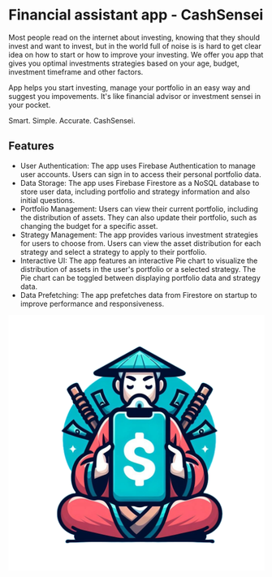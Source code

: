 # Financial assistant app - CashSensei
Most people read on the internet about investing, knowing that they should invest and want to invest, but in the world full of noise is is hard to get clear idea on how to start or how to improve your investing.
We offer you app that gives you optimal investments strategies based on your age, budget, investment timeframe and other factors.

App helps you start investing, manage your portfolio in an easy way and suggest you impovements.
It's like financial advisor or investment sensei in your pocket.

Smart. Simple. Accurate. CashSensei.

## Features
- User Authentication: The app uses Firebase Authentication to manage user accounts. Users can sign in to access their personal portfolio data.  
- Data Storage: The app uses Firebase Firestore as a NoSQL database to store user data, including portfolio and strategy information and also initial questions.  
- Portfolio Management: Users can view their current portfolio, including the distribution of assets. They can also update their portfolio, such as changing the budget for a specific asset.  
- Strategy Management: The app provides various investment strategies for users to choose from. Users can view the asset distribution for each strategy and select a strategy to apply to their portfolio.  
- Interactive UI: The app features an interactive Pie chart to visualize the distribution of assets in the user's portfolio or a selected strategy. The Pie chart can be toggled between displaying portfolio data and strategy data.  
- Data Prefetching: The app prefetches data from Firestore on startup to improve performance and responsiveness.

![CashSensei](https://github.com/Leon-0-0-7/projekt_TNUV/blob/main/app/src/main/res/drawable/cashsensei_logo.png?raw=true)
